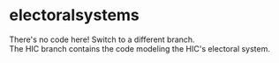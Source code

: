 # electoralsystems
There's no code here! Switch to a different branch.  
The HIC branch contains the code modeling the HIC's electoral system.
